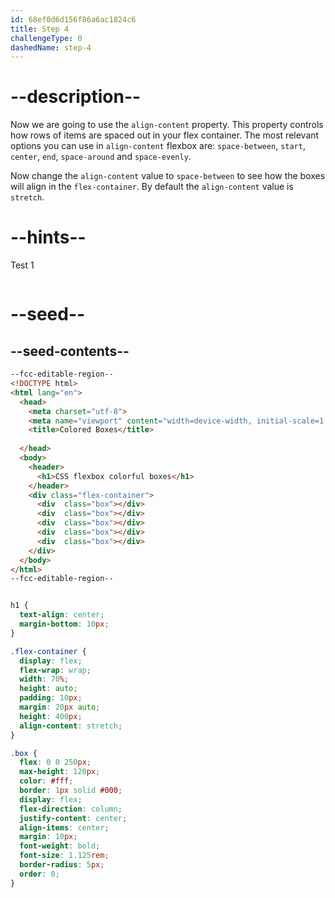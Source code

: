 ```yaml
---
id: 68ef0d6d156f86a6ac1824c6
title: Step 4
challengeType: 0
dashedName: step-4
---
```


# --description--

Now we are going to use the `align-content` property. This property controls how rows of items are spaced out in your flex container. The most relevant options you can use in `align-content` flexbox are: `space-between`, `start`, `center`, `end`, `space-around` and `space-evenly`.

Now change the `align-content` value to `space-between` to see how the boxes will align in the `flex-container`. By default the `align-content` value is `stretch`.


# --hints--

Test 1

```js
```

# --seed--

## --seed-contents--

```html
--fcc-editable-region--
<!DOCTYPE html>
<html lang="en">
  <head>
    <meta charset="utf-8">
    <meta name="viewport" content="width=device-width, initial-scale=1.0">
    <title>Colored Boxes</title>
    
  </head>
  <body>
    <header>
      <h1>CSS flexbox colorful boxes</h1>
    </header>
    <div class="flex-container">
      <div  class="box"></div>
      <div  class="box"></div>
      <div  class="box"></div>
      <div  class="box"></div>
      <div  class="box"></div>
    </div>
  </body>
</html>
--fcc-editable-region--

```


```css

h1 {
  text-align: center;
  margin-bottom: 10px;
}

.flex-container {
  display: flex;
  flex-wrap: wrap;
  width: 70%;
  height: auto;
  padding: 10px;
  margin: 20px auto;
  height: 400px;
  align-content: stretch;
}

.box {
  flex: 0 0 250px;
  max-height: 120px;
  color: #fff;
  border: 1px solid #000;
  display: flex;
  flex-direction: column;
  justify-content: center;
  align-items: center;
  margin: 10px;
  font-weight: bold;
  font-size: 1.125rem;
  border-radius: 5px;
  order: 0; 
}

```
